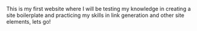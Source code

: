 This is my first website where I will be testing my knowledge in creating a site boilerplate and practicing my skills in link generation and other site elements, lets go!
